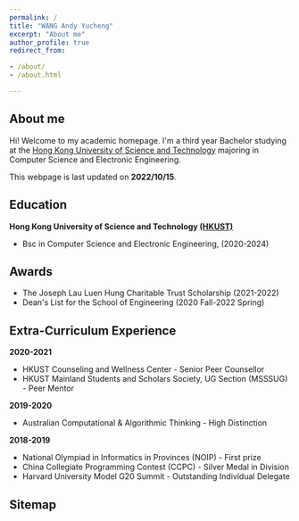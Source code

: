 ```yaml
---
permalink: /
title: "WANG Andy Yucheng"
excerpt: "About me"
author_profile: true
redirect_from:

- /about/
- /about.html

---
```


## About me

Hi! Welcome to my academic homepage. I'm a third year Bachelor studying at
the [Hong Kong University of Science and Technology](https://hkust.edu.hk/) majoring
in Computer Science and Electronic Engineering.

This webpage is last updated on **2022/10/15**.

## Education

**Hong Kong University of Science and Technology [(HKUST)](https://hkust.edu.hk/)**

- Bsc in Computer Science and Electronic Engineering, (2020-2024)


## Awards

* The Joseph Lau Luen Hung Charitable Trust Scholarship  (2021-2022)
* Dean's List for the School of Engineering (2020 Fall-2022 Spring)

## Extra-Curriculum Experience

**2020-2021**
* HKUST Counseling and Wellness Center - Senior Peer Counsellor
* HKUST Mainland Students and Scholars Society, UG Section (MSSSUG) - Peer Mentor

**2019-2020**
* Australian Computational & Algorithmic Thinking - High Distinction

**2018-2019**
* National Olympiad in Informatics in Provinces (NOIP) - First prize
* China Collegiate Programming Contest (CCPC) - Silver Medal in Division
* Harvard University Model G20 Summit - Outstanding Individual Delegate


## Sitemap

<script type="text/javascript" id="clustrmaps" src="//clustrmaps.com/map_v2.js?d=_EuMUdqfJXObUeQJ8BBTr_9jxpR7j8MUiCp0Hn8UJwA&cl=ffffff&w=a"></script>
